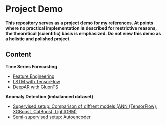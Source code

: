 # Project Demo

**This repository serves as a project demo for my references. At points where no practical implementation is described for restrictive reasons, the theoretical (scientific) basis is emphasized. Do not view this demo as a holistic and polished project.**

## Content

**Time Series Forecasting**
* [Feature Engineering](https://github.com/NotAndex/Demo/blob/main/time_series_feature_engineering.ipynb)
* [LSTM with TensorFlow](https://github.com/NotAndex/Demo/blob/main/time_series_forecasting.ipynb)
* [DeepAR with GluonTS](https://github.com/NotAndex/Demo/blob/main/time_series_forecasting_gluonts_deepar.ipynb)

**Anomaly Detection (imbalanced dataset)**
* [Supervised setup: Comparison of diffrent models (ANN (TensorFlow), XGBoost, CatBoost, LightGBM)](https://github.com/NotAndex/Demo/blob/main/Supervised_anomaly_detection_comparison_of_models_.ipynb)
* [Semi-supervised setup: Autoencoder](https://github.com/NotAndex/Demo/blob/main/Semi_supervised_anomaly_detection_with_autoencoder.ipynb)

